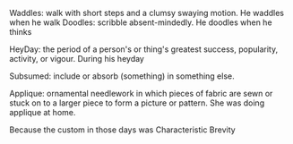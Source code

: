 Waddles: walk with short steps and a clumsy swaying motion.
He waddles when he walk
Doodles: scribble absent-mindedly.
He doodles when he thinks

HeyDay: the period of a person's or thing's greatest success, popularity, activity, or vigour.
During his heyday

Subsumed: include or absorb (something) in something else.

Applique: ornamental needlework in which pieces of fabric are sewn or stuck on to a larger piece to form a picture or pattern.
She was doing applique at home.


Because the custom in those days was
Characteristic Brevity

